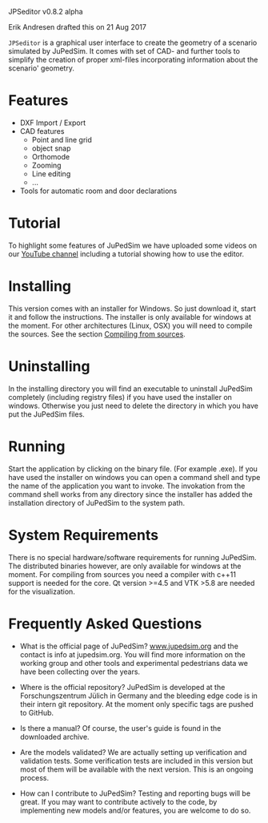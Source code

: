 JPSeditor v0.8.2 alpha


Erik Andresen drafted this on 21 Aug 2017

`JPSeditor` is a graphical user interface to create the geometry of a scenario simulated by JuPedSim. It comes with set of CAD- and further tools to simplify the creation of proper xml-files 
incorporating information about the scenario' geometry.


Features
========

- DXF Import / Export
- CAD features
	- Point and line grid
	- object snap
	- Orthomode
	- Zooming 
	- Line editing
	- ...
- Tools for automatic room and door declarations


Tutorial
========

To highlight some features of JuPedSim we have uploaded some videos on our [YouTube channel](https://www.youtube.com/channel/UCKS8w8CUClHEeN4K1SUSMBA) including a tutorial showing how to use the editor.


Installing
==========

This version comes with an installer for Windows. So just download it, start it and follow the instructions. The installer is only available for windows at the moment. For other architectures (Linux, OSX) you will need to compile the sources. See the section [Compiling from sources](#compiling-from-sources).

Uninstalling
============

In the installing directory you will find an executable to uninstall JuPedSim completely (including registry files) if you have used the installer on windows. Otherwise you just need to delete the directory in which you have put the JuPedSim files.

Running
=======

Start the application by clicking on the binary file. (For example .exe). If you have used the installer on windows you can open a command shell and type the name of the application you want to invoke. The invokation from the command shell works from any directory since the installer has added the installation directory of JuPedSim to the system path.

System Requirements
==============

There is no special hardware/software requirements for running JuPedSim. 
The distributed binaries however, are only available for windows at the moment. 
For compiling from sources you need a compiler with c++11 support is needed for the core. 
Qt version >=4.5 and VTK >5.8 are needed for the visualization.



Frequently Asked Questions
===========================

- What is the official page of JuPedSim?
www.jupedsim.org and the contact is info at jupedsim.org. You will find more information on the working group and other tools and experimental pedestrians data we have been collecting over the years.

- Where is the official repository?
JuPedSim is developed at the Forschungszentrum Jülich in Germany and the bleeding edge code is in their intern git repository. At the moment only specific tags are pushed to GitHub.

- Is there a manual?
Of course, the user's guide is found in the downloaded archive.

- Are the models validated?
We are actually setting up verification and validation tests. Some verification tests are included in this version but most of them will be available with the next version. This is an ongoing process.

- How can I contribute to JuPedSim?
Testing and reporting bugs will be great. If you may want to contribute actively to the code, by implementing new models and/or features, you are welcome to do so.